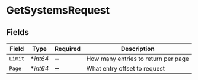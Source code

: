 # GetSystemsRequest


## Fields

| Field                               | Type                                | Required                            | Description                         |
| ----------------------------------- | ----------------------------------- | ----------------------------------- | ----------------------------------- |
| `Limit`                             | **int64*                            | :heavy_minus_sign:                  | How many entries to return per page |
| `Page`                              | **int64*                            | :heavy_minus_sign:                  | What entry offset to request        |